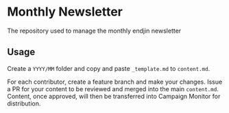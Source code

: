 # Monthly Newsletter

The repository used to manage the monthly endjin newsletter

## Usage

Create a `YYYY/MM` folder and copy and paste `_template.md` to `content.md`.

For each contributor, create a feature branch and make your changes. Issue a PR for your content to be reviewed and merged into the main `content.md`. Content, once approved, will then be transferred into Campaign Monitor for distribution.